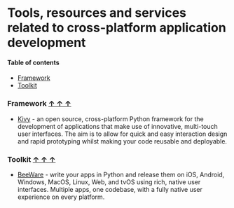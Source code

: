 # Tools, resources and services related to cross-platform application development

#### Table of contents <a name="toc"></a>
* [Framework](#framework)
* [Toolkit](#toolkit)

### Framework <a name="framework"></a> [&#x2191;&nbsp;&#x2191;&nbsp;&#x2191;](#toc)

* [Kivy](https://kivy.org/) - an open source, cross-platform Python framework for the development of applications that make use of innovative, multi-touch user interfaces. The aim is to allow for quick and easy interaction design and rapid prototyping whilst making your code reusable and deployable.

### Toolkit <a name="toolkit"></a> [&#x2191;&nbsp;&#x2191;&nbsp;&#x2191;](#toc)

* [BeeWare](https://beeware.org/) - write your apps in Python and release them on iOS, Android, Windows, MacOS, Linux, Web, and tvOS using rich, native user interfaces. Multiple apps, one codebase, with a fully native user experience on every platform.
